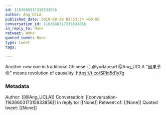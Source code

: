 ```yaml
---
id: 1163660317315833856
author: Ang_UCLA
published_date: 2019-08-20 03:53:34 +00:00
conversation_id: 1163660317315833856
in_reply_to: None
retweet: None
quoted_tweet: None
type: tweet
tags:

---
```


Another new one in traditional Chinese : ) @yudapearl @Ang_UCLA 
"因果革命" means revolution of causality. https://t.co/SPkt5d1y7g

### Metadata

Author: [[@Ang_UCLA]]
Conversation: [[conversation-1163660317315833856]]
In reply to: [[None]]
Retweet of: [[None]]
Quoted tweet: [[None]]
